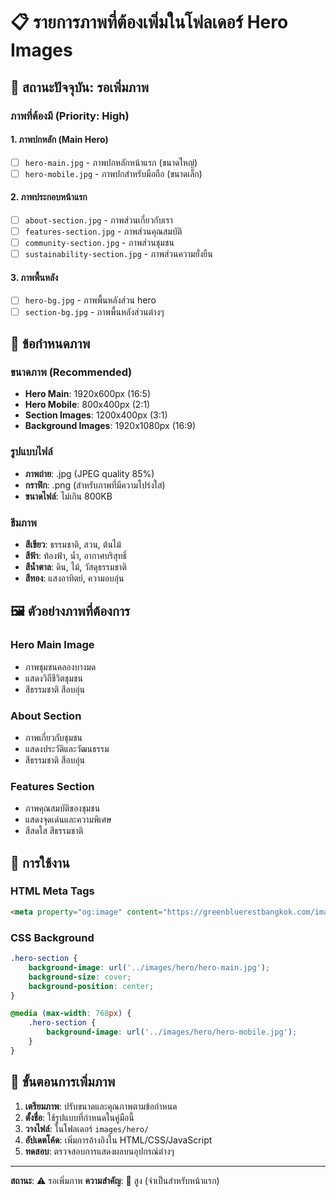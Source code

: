 # 📋 รายการภาพที่ต้องเพิ่มในโฟลเดอร์ Hero Images

## 🚨 **สถานะปัจจุบัน**: รอเพิ่มภาพ

### **ภาพที่ต้องมี (Priority: High)**

#### **1. ภาพปกหลัก (Main Hero)**
- [ ] `hero-main.jpg` - ภาพปกหลักหน้าแรก (ขนาดใหญ่)
- [ ] `hero-mobile.jpg` - ภาพปกสำหรับมือถือ (ขนาดเล็ก)

#### **2. ภาพประกอบหน้าแรก**
- [ ] `about-section.jpg` - ภาพส่วนเกี่ยวกับเรา
- [ ] `features-section.jpg` - ภาพส่วนคุณสมบัติ
- [ ] `community-section.jpg` - ภาพส่วนชุมชน
- [ ] `sustainability-section.jpg` - ภาพส่วนความยั่งยืน

#### **3. ภาพพื้นหลัง**
- [ ] `hero-bg.jpg` - ภาพพื้นหลังส่วน hero
- [ ] `section-bg.jpg` - ภาพพื้นหลังส่วนต่างๆ

## 🎯 **ข้อกำหนดภาพ**

### **ขนาดภาพ (Recommended)**
- **Hero Main**: 1920x600px (16:5)
- **Hero Mobile**: 800x400px (2:1)
- **Section Images**: 1200x400px (3:1)
- **Background Images**: 1920x1080px (16:9)

### **รูปแบบไฟล์**
- **ภาพถ่าย**: .jpg (JPEG quality 85%)
- **กราฟิก**: .png (สำหรับภาพที่มีความโปร่งใส)
- **ขนาดไฟล์**: ไม่เกิน 800KB

### **ธีมภาพ**
- **สีเขียว**: ธรรมชาติ, สวน, ต้นไม้
- **สีฟ้า**: ท้องฟ้า, น้ำ, อากาศบริสุทธิ์
- **สีน้ำตาล**: ดิน, ไม้, วัสดุธรรมชาติ
- **สีทอง**: แสงอาทิตย์, ความอบอุ่น

## 🖼️ **ตัวอย่างภาพที่ต้องการ**

### **Hero Main Image**
- ภาพชุมชนคลองบางมด
- แสดงวิถีชีวิตชุมชน
- สีธรรมชาติ สีอบอุ่น

### **About Section**
- ภาพเกี่ยวกับชุมชน
- แสดงประวัติและวัฒนธรรม
- สีธรรมชาติ สีอบอุ่น

### **Features Section**
- ภาพคุณสมบัติของชุมชน
- แสดงจุดเด่นและความพิเศษ
- สีสดใส สีธรรมชาติ

## 📱 **การใช้งาน**

### **HTML Meta Tags**
```html
<meta property="og:image" content="https://greenbluerestbangkok.com/images/hero/hero-main.jpg">
```

### **CSS Background**
```css
.hero-section {
    background-image: url('../images/hero/hero-main.jpg');
    background-size: cover;
    background-position: center;
}

@media (max-width: 768px) {
    .hero-section {
        background-image: url('../images/hero/hero-mobile.jpg');
    }
}
```

## 🚀 **ขั้นตอนการเพิ่มภาพ**

1. **เตรียมภาพ**: ปรับขนาดและคุณภาพตามข้อกำหนด
2. **ตั้งชื่อ**: ใช้รูปแบบที่กำหนดในคู่มือนี้
3. **วางไฟล์**: ในโฟลเดอร์ `images/hero/`
4. **อัปเดตโค้ด**: เพิ่มการอ้างอิงใน HTML/CSS/JavaScript
5. **ทดสอบ**: ตรวจสอบการแสดงผลบนอุปกรณ์ต่างๆ

---

**สถานะ**: ⚠️ รอเพิ่มภาพ
**ความสำคัญ**: 🔴 สูง (จำเป็นสำหรับหน้าแรก)
